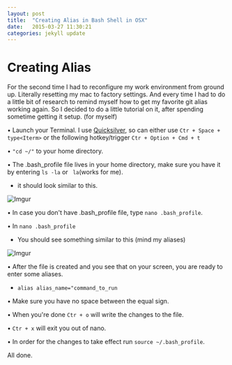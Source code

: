 ```yaml
---
layout: post
title:  "Creating Alias in Bash Shell in OSX"
date:   2015-03-27 11:30:21
categories: jekyll update
---
```


# Creating Alias

For the second time I had to reconfigure my work environment from ground up.
Literally resetting my mac to factory settings. And every time I had to do a
little bit of research to remind myself how to get my favorite git alias working
again. So I decided to do a little tutorial on it, after spending sometime
getting it setup. (for myself)

  • Launch your Terminal. I use [Quicksilver](http://qsapp.com/), so can either
  use ```Ctr + Space + type<Iterm>``` or the following hotkey/trigger  ```Ctr + Option + Cmd + t```


  • ```"cd ~/"``` to your home directory.


  • The .bash_profile file lives in your home directory, make sure you have it by entering ```ls -la``` or ``` la```(works for me).
   - it should look similar to this.


  ![Imgur](http://i.imgur.com/tDlYiOX.png)

  • In case you don't have .bash_profile file, type ```nano .bash_profile```.

  • In ```nano .bash_profile```

  - You should see something similar to this (mind my aliases)

 ![Imgur](http://i.imgur.com/W4mf1IK.png)

  • After the file is created and you see that on your screen, you are ready to enter some aliases.

   - ```alias alias_name="command_to_run```

  •  Make sure you have no space between the equal sign.

  •  When you're done ```Ctr + o``` will write the changes to the file.

  •  ```Ctr + x``` will exit you out of nano.

  •  In order for the changes to take effect run ```source ~/.bash_profile```.


 All done.
